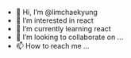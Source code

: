 - 👋 Hi, I’m @limchaekyung
- 👀 I’m interested in react
- 🌱 I’m currently learning react
- 💞️ I’m looking to collaborate on ...
- 📫 How to reach me ...

<!---
limchaekyung/limchaekyung is a ✨ special ✨ repository because its `README.md` (this file) appears on your GitHub profile.
You can click the Preview link to take a look at your changes.
--->

